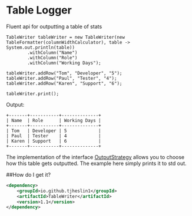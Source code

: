 # Table Logger

Fluent api for outputting a table of stats

```
TableWriter tableWriter = new TableWriter(new TableFormatter(columnWidthCalculator), table -> System.out.println(table))
        .withColumn("Name")
        .withColumn("Role")
        .withColumn("Working Days");

tableWriter.addRow("Tom", "Developer", "5");
tableWriter.addRow("Paul", "Tester", "4");
tableWriter.addRow("Karen", "Support", "6");

tableWriter.print();
```

Output:

```
+-------+-----------+--------------+
| Name  | Role      | Working Days |
+-------+-----------+--------------+
| Tom   | Developer | 5            |
| Paul  | Tester    | 4            |
| Karen | Support   | 6            |
+-------+-----------+--------------+
```

The implementation of the interface [OutputStrategy](src/main/java/io/github/tjheslin1/tablewriter/OutputStrategy.java) allows you to choose how this table gets outputted.
The example here simply prints it to std out.

##How do I get it?

```xml
<dependency>
    <groupId>io.github.tjheslin1</groupId>
    <artifactId>TableWriter</artifactId>
    <version>1.1</version>
</dependency>
```
